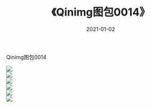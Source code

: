 ﻿---
layout: post
title:  《Qinimg图包0014》
date:   2021-01-02
img: http://imgx.orgx.ga/Qinimg图包/Qinimg图包0014/000.jpg
categories: [美女, 清纯, 唯美]
---

Qinimg图包0014

 ![](http://imgx.orgx.ga/Qinimg图包/Qinimg图包0014/001.jpg) <br>![](http://imgx.orgx.ga/Qinimg图包/Qinimg图包0014/002.jpg) <br>![](http://imgx.orgx.ga/Qinimg图包/Qinimg图包0014/003.jpg) <br>![](http://imgx.orgx.ga/Qinimg图包/Qinimg图包0014/004.jpg) <br>![](http://imgx.orgx.ga/Qinimg图包/Qinimg图包0014/005.jpg) <br>![](http://imgx.orgx.ga/Qinimg图包/Qinimg图包0014/006.jpg) <br>